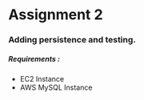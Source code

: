 # Assignment 2
### Adding persistence and testing.
##### Requirements :
* EC2 Instance
* AWS MySQL Instance
